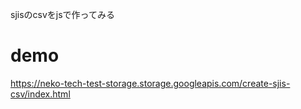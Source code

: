 sjisのcsvをjsで作ってみる

# demo
https://neko-tech-test-storage.storage.googleapis.com/create-sjis-csv/index.html
